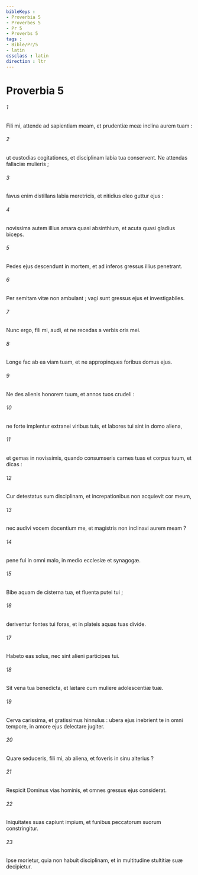 ```yaml
---
bibleKeys : 
- Proverbia 5
- Proverbes 5
- Pr 5
- Proverbs 5
tags : 
- Bible/Pr/5
- latin
cssclass : latin
direction : ltr
---
```


# Proverbia 5

###### 1
Fili mi, attende ad sapientiam meam, et prudentiæ meæ inclina aurem tuam :
###### 2
ut custodias cogitationes, et disciplinam labia tua conservent. Ne attendas fallaciæ mulieris ;
###### 3
favus enim distillans labia meretricis, et nitidius oleo guttur ejus :
###### 4
novissima autem illius amara quasi absinthium, et acuta quasi gladius biceps.
###### 5
Pedes ejus descendunt in mortem, et ad inferos gressus illius penetrant.
###### 6
Per semitam vitæ non ambulant ; vagi sunt gressus ejus et investigabiles.
###### 7
Nunc ergo, fili mi, audi, et ne recedas a verbis oris mei.
###### 8
Longe fac ab ea viam tuam, et ne appropinques foribus domus ejus.
###### 9
Ne des alienis honorem tuum, et annos tuos crudeli :
###### 10
ne forte implentur extranei viribus tuis, et labores tui sint in domo aliena,
###### 11
et gemas in novissimis, quando consumseris carnes tuas et corpus tuum, et dicas :
###### 12
Cur detestatus sum disciplinam, et increpationibus non acquievit cor meum,
###### 13
nec audivi vocem docentium me, et magistris non inclinavi aurem meam ?
###### 14
pene fui in omni malo, in medio ecclesiæ et synagogæ.
###### 15
Bibe aquam de cisterna tua, et fluenta putei tui ;
###### 16
deriventur fontes tui foras, et in plateis aquas tuas divide.
###### 17
Habeto eas solus, nec sint alieni participes tui.
###### 18
Sit vena tua benedicta, et lætare cum muliere adolescentiæ tuæ.
###### 19
Cerva carissima, et gratissimus hinnulus : ubera ejus inebrient te in omni tempore, in amore ejus delectare jugiter.
###### 20
Quare seduceris, fili mi, ab aliena, et foveris in sinu alterius ?
###### 21
Respicit Dominus vias hominis, et omnes gressus ejus considerat.
###### 22
Iniquitates suas capiunt impium, et funibus peccatorum suorum constringitur.
###### 23
Ipse morietur, quia non habuit disciplinam, et in multitudine stultitiæ suæ decipietur.
